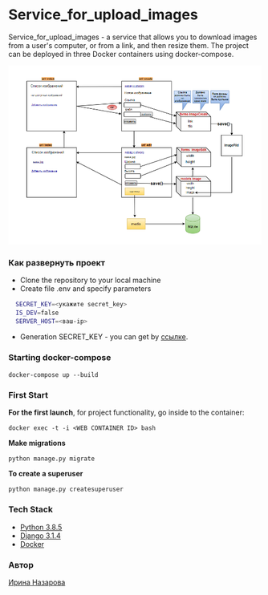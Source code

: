 # Service_for_upload_images

 Service_for_upload_images - a service that allows you to download images from a user's computer, or from a link, and then resize them.
The project can be deployed in three Docker containers using docker-compose.

![](schema/schema.png)

### Как развернуть проект

* Clone the repository to your local machine
* Create file .env and specify parameters
   
```bash
  SECRET_KEY=<укажите secret_key>
  IS_DEV=false
  SERVER_HOST=<ваш-ip>
```
* Generation SECRET_KEY - you can get by [ссылке](https://djecrety.ir/).
     
### Starting docker-compose
```
docker-compose up --build
```
### First Start
**For the first launch**, for project functionality, go inside to the container:
```
docker exec -t -i <WEB CONTAINER ID> bash
```
**Make migrations**
```
python manage.py migrate
```
**To create a superuser**
```
python manage.py createsuperuser
```

### Tech Stack
* [Python 3.8.5](https://www.python.org/)
* [Django 3.1.4](https://www.djangoproject.com/)
* [Docker](https://www.docker.com/)

### Автор

[Ирина Назарова](https://github.com/Irina-Nazarova)